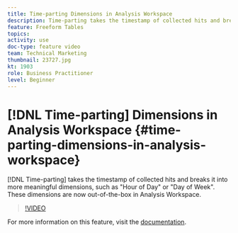 ```yaml
---
title: Time-parting Dimensions in Analysis Workspace
description: Time-parting takes the timestamp of collected hits and breaks it into more meaningful dimensions, such as "Hour of Day" or "Day of Week". These dimensions are now out-of-the-box in Analysis Workspace.
feature: Freeform Tables
topics: 
activity: use
doc-type: feature video
team: Technical Marketing
thumbnail: 23727.jpg
kt: 1903
role: Business Practitioner
level: Beginner
---
```


# [!DNL Time-parting] Dimensions in Analysis Workspace {#time-parting-dimensions-in-analysis-workspace}

[!DNL Time-parting] takes the timestamp of collected hits and breaks it into more meaningful dimensions, such as "Hour of Day" or "Day of Week". These dimensions are now out-of-the-box in Analysis Workspace.

>[!VIDEO](https://video.tv.adobe.com/v/23727/?quality=12)

For more information on this feature, visit the [documentation](https://marketing.adobe.com/resources/help/en_US/analytics/analysis-workspace/time-parting-dimensions.html).
